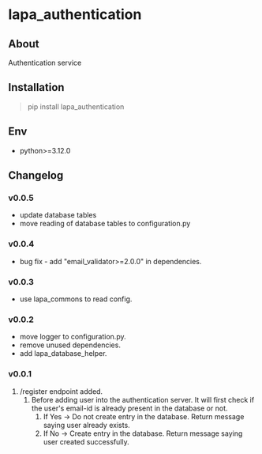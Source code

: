 # lapa_authentication

## About

Authentication service

## Installation

> pip install lapa_authentication

## Env

- python>=3.12.0

## Changelog

### v0.0.5

- update database tables
- move reading of database tables to configuration.py


### v0.0.4

- bug fix - add "email_validator>=2.0.0" in dependencies.

### v0.0.3

- use lapa_commons to read config.

### v0.0.2

- move logger to configuration.py.
- remove unused dependencies.
- add lapa_database_helper.

### v0.0.1

1. /register endpoint added.
    1. Before adding user into the authentication server. It will first check if the user's email-id is already present
       in the database or not.
        1. If Yes -> Do not create entry in the database. Return message saying user already exists.
        2. If No -> Create entry in the database. Return message saying user created successfully.
